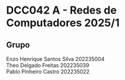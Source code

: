 # DCC042 A - Redes de Computadores 2025/1  
## Grupo  
Enzo Henrique Santos Silva 202235004  
Theo Delgado Freitas 202235039  
Pablo Pinheiro Castro 202235022  